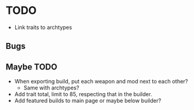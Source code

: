 # TODO

- Link traits to archtypes

## Bugs

## Maybe TODO

- When exporting build, put each weapon and mod next to each other?
  - Same with archtypes?
- Add trait total, limit to 85, respecting that in the builder.
- Add featured builds to main page or maybe below builder?
